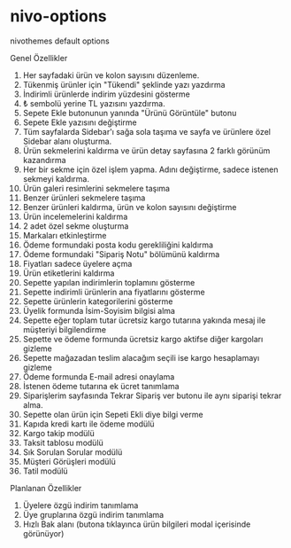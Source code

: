 # nivo-options
nivothemes default options

Genel Özellikler
1. Her sayfadaki ürün ve kolon sayısını düzenleme.
2. Tükenmiş ürünler için "Tükendi" şeklinde yazı yazdırma
3. İndirimli ürünlerde indirim yüzdesini gösterme
4. ₺ sembolü yerine TL yazısını yazdırma.
5. Sepete Ekle butonunun yanında "Ürünü Görüntüle" butonu
6. Sepete Ekle yazısını değiştirme
7. Tüm sayfalarda Sidebar'ı sağa sola taşıma ve sayfa ve ürünlere özel Sidebar alanı oluşturma.
8. Ürün sekmelerini kaldırma ve ürün detay sayfasına 2 farklı görünüm kazandırma
9. Her bir sekme için özel işlem yapma. Adını değiştirme, sadece istenen sekmeyi kaldırma.
10. Ürün galeri resimlerini sekmelere taşıma
11. Benzer ürünleri sekmelere taşıma
12. Benzer ürünleri kaldırma, ürün ve kolon sayısını değiştirme
13. Ürün incelemelerini kaldırma
14. 2 adet özel sekme oluşturma
15. Markaları etkinleştirme
16. Ödeme formundaki posta kodu gerekliliğini kaldırma
17. Ödeme formundaki "Sipariş Notu" bölümünü kaldırma
18. Fiyatları sadece üyelere açma
19. Ürün etiketlerini kaldırma
20. Sepette yapılan indirimlerin toplamını gösterme
21. Sepette indirimli ürünlerin ana fiyatlarını gösterme
22. Sepette ürünlerin kategorilerini gösterme
23. Üyelik formunda İsim-Soyisim bilgisi alma
24. Sepette eğer toplam tutar ücretsiz kargo tutarına yakında mesaj ile müşteriyi bilgilendirme
25. Sepette ve ödeme formunda ücretsiz kargo aktifse diğer kargoları gizleme
26. Sepette mağazadan teslim alacağım seçili ise kargo hesaplamayı gizleme
27. Ödeme formunda E-mail adresi onaylama
28. İstenen ödeme tutarına ek ücret tanımlama
29. Siparişlerim sayfasında Tekrar Sipariş ver butonu ile aynı siparişi tekrar alma. 
30. Sepette olan ürün için Sepeti Ekli diye bilgi verme
31. Kapıda kredi kartı ile ödeme modülü
32. Kargo takip modülü
33. Taksit tablosu modülü
34. Sık Sorulan Sorular modülü
35. Müşteri Görüşleri modülü
36. Tatil modülü

Planlanan Özellikler
1. Üyelere özgü indirim tanımlama
2. Üye gruplarına özgü indirim tanımlama
3. Hızlı Bak alanı (butona tıklayınca ürün bilgileri modal içerisinde görünüyor)
